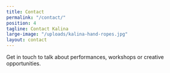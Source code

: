 ```yaml
---
title: Contact
permalink: "/contact/"
position: 4
tagline: Contact Kalina
large-image: "/uploads/kalina-hand-ropes.jpg"
layout: contact
---
```


Get in touch to talk about performances, workshops or creative opportunities.
